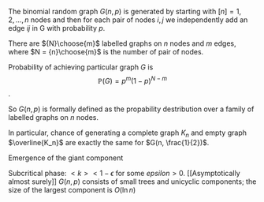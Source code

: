 The binomial random graph $G(n,p)$  is generated by starting with $[n] = {1,2,...,n}$ nodes and then for each pair of nodes $i, j$ we independently add an edge $ij$ in G with probability $p$.

There are ${N}\choose{m}$ labelled graphs on $n$ nodes and $m$ edges, where $N = {n}\choose{m}$ is the number of pair of nodes.

Probability of achieving particular graph $G$ is 
$$\mathbb{P}(G) = p^m(1-p)^{N-m}$$.

So $G(n,p)$ is formally defined as the propability destribution over a family of labelled graphs on *n* nodes.

In particular, chance of generating a complete graph $K_n$ and empty graph $\overline{K_n}$  are exactly the same for $G(n, \frac{1}{2})$. 


Emergence of the giant component

Subcritical phase: $<k> < 1 - \epsilon$ for some $epsilon > 0$.
[[Asymptotically almost surely]] $G(n,p)$ consists of small trees and unicyclic components; the size of the largest component is $O(\ln n)$
